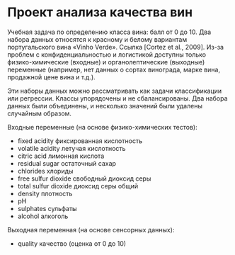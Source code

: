 # Проект анализа качества вин

Учебная задача по определению класса вина: балл от 0 до 10.
Два набора данных относятся к красному и белому вариантам португальского вина
«Vinho Verde». Ссылка [Cortez et al., 2009]. Из-за проблем с конфиденциальностью и
логистикой доступны только физико-химические (входные) и органолептические
(выходные) переменные (например, нет данных о сортах винограда, марке вина,
продажной цене вина и т.д.).

Эти наборы данных можно рассматривать как задачи классификации или регрессии.
Классы упорядочены и не сбалансированы.
Два набора данных были объединены, и несколько значений были удалены случайным
образом.

Входные переменные (на основе физико-химических тестов):
* fixed acidity фиксированная кислотность
* volatile acidity летучая кислотность
* citric acid лимонная кислота
* residual sugar остаточный сахар
* chlorides хлориды
* free sulfur dioxide свободный диоксид серы
* total sulfur dioxide диоксид серы общий
* density плотность
* рН
* sulphates сульфаты
* alcohol алкоголь

Выходная переменная (на основе сенсорных данных):
* quality качество (оценка от 0 до 10)
